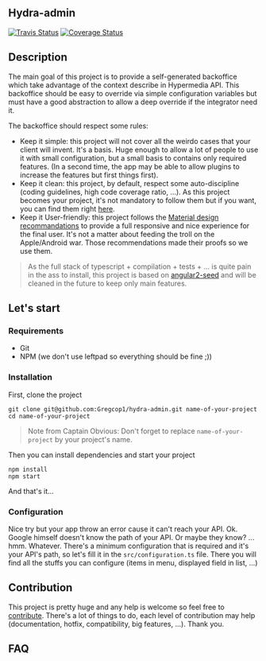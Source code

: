 Hydra-admin
-----------

[![Travis Status](https://travis-ci.org/Gregcop1/hydra-admin.svg?branch=master)](https://travis-ci.org/Gregcop1/hydra-admin)
[![Coverage Status](https://coveralls.io/repos/github/Gregcop1/hydra-admin/badge.svg?branch=master)](https://coveralls.io/github/Gregcop1/hydra-admin?branch=master)

## Description
The main goal of this project is to provide a self-generated backoffice which take advantage of the context describe 
  in Hypermedia API. This backoffice should be easy to override via simple configuration variables but must have a good 
  abstraction to allow a deep override if the integrator need it.

The backoffice should respect some rules:
- Keep it simple: this project will not cover all the weirdo cases that your client will invent. It's a basis. Huge enough
 to allow a lot of people to use it with small configuration, but a small basis to contains only required features. 
 (In a second time, the app may be able to allow plugins to increase the features but first things first).
- Keep it clean: this project, by default, respect some auto-discipline (coding guidelines, high code coverage ratio, ...).
  As this project becomes your project, it's not mandatory to follow them but if you want, you can find them 
  right [here][guidelines].
- Keep it User-friendly: this project follows the [Material design recommandations][material-design] to provide a full 
 responsive and nice experience for the final user. It's not a matter about feeding the troll on the Apple/Android
 war. Those recommendations made their proofs so we use them.

> As the full stack of typescript + compilation + tests + ... is quite pain in the ass to install, this project is based 
  on [angular2-seed][angular2-seed] and will be cleaned in the future to keep only main features.

## Let's start
### Requirements
- Git
- NPM (we don't use leftpad so everything should be fine ;))

### Installation

First, clone the project
```
git clone git@github.com:Gregcop1/hydra-admin.git name-of-your-project 
cd name-of-your-project
```

> Note from Captain Obvious: Don't forget to replace `name-of-your-project` by your project's name.

Then you can install dependencies and start your project
```
npm install
npm start
```

And that's it...

### Configuration
Nice try but your app throw an error cause it can't reach your API. Ok. Google himself doesn't know the path of your API.
Or maybe they know? ... hmm. Whatever. There's a minimum configuration that is required and it's your API's path, so let's 
fill it in the `src/configuration.ts` file. There you will find all the stuffs you can configure (items in menu, displayed
field in list, ...)

## Contribution
This project is pretty huge and any help is welcome so feel free to [contribute][contribute]. There's a lot of things to do,
each level of contribution may help (documentation, hotfix, compatibility, big features, ...). Thank you.

## FAQ


[angular2-seed]: https://github.com/mgechev/angular2-seed
[material-design]: https://www.google.com/design/spec/material-design/introduction.html
[guidelines]: /GUIDELINES.md
[contribute]: /CONTRIBUTING.md
